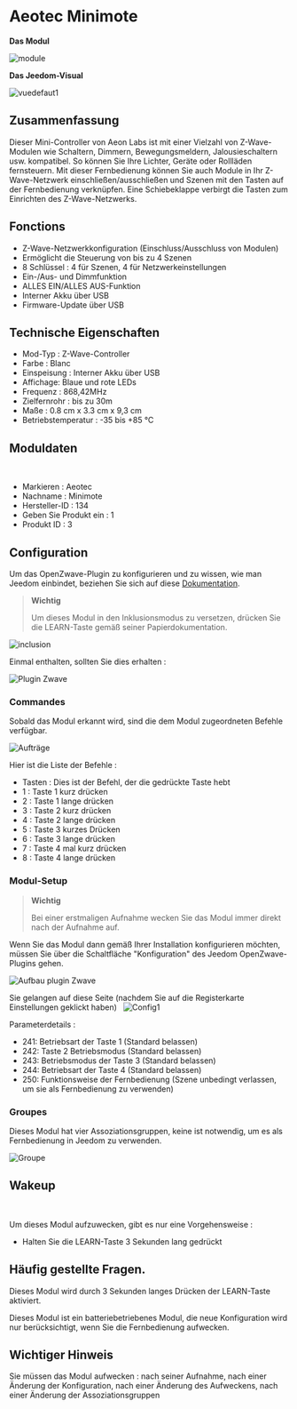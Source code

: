 # Aeotec Minimote

**Das Modul**

![module](images/aeotec.minimote/module.jpg)

**Das Jeedom-Visual**

![vuedefaut1](images/aeotec.minimote/vuedefaut1.jpg)

## Zusammenfassung

Dieser Mini-Controller von Aeon Labs ist mit einer Vielzahl von Z-Wave-Modulen wie Schaltern, Dimmern, Bewegungsmeldern, Jalousieschaltern usw. kompatibel. So können Sie Ihre Lichter, Geräte oder Rollläden fernsteuern. Mit dieser Fernbedienung können Sie auch Module in Ihr Z-Wave-Netzwerk einschließen/ausschließen und Szenen mit den Tasten auf der Fernbedienung verknüpfen. Eine Schiebeklappe verbirgt die Tasten zum Einrichten des Z-Wave-Netzwerks.

## Fonctions

-   Z-Wave-Netzwerkkonfiguration (Einschluss/Ausschluss von Modulen)
-   Ermöglicht die Steuerung von bis zu 4 Szenen
-   8 Schlüssel : 4 für Szenen, 4 für Netzwerkeinstellungen
-   Ein-/Aus- und Dimmfunktion
-   ALLES EIN/ALLES AUS-Funktion
-   Interner Akku über USB
-   Firmware-Update über USB

## Technische Eigenschaften

-   Mod-Typ : Z-Wave-Controller
-   Farbe : Blanc
-   Einspeisung : Interner Akku über USB
-   Affichage: Blaue und rote LEDs
-   Frequenz : 868,42MHz
-   Zielfernrohr : bis zu 30m
-   Maße : 0.8 cm x 3.3 cm x 9,3 cm
-   Betriebstemperatur : -35 bis +85 °C

## Moduldaten
 
-   Markieren : Aeotec
-   Nachname : Minimote
-   Hersteller-ID : 134
-   Geben Sie Produkt ein : 1
-   Produkt ID : 3

## Configuration

Um das OpenZwave-Plugin zu konfigurieren und zu wissen, wie man Jeedom einbindet, beziehen Sie sich auf diese [Dokumentation](https://doc.jeedom.com/de_DE/plugins/automation%20protocol/openzwave/).

> **Wichtig**
>
> Um dieses Modul in den Inklusionsmodus zu versetzen, drücken Sie die LEARN-Taste gemäß seiner Papierdokumentation.

![inclusion](images/aeotec.minimote/inclusion.jpg)

Einmal enthalten, sollten Sie dies erhalten :

![Plugin Zwave](images/aeotec.minimote/information.jpg)

### Commandes

Sobald das Modul erkannt wird, sind die dem Modul zugeordneten Befehle verfügbar.

![Aufträge](images/aeotec.minimote/commandes.jpg)

Hier ist die Liste der Befehle :

-   Tasten : Dies ist der Befehl, der die gedrückte Taste hebt
  - 1 : Taste 1 kurz drücken
  - 2 : Taste 1 lange drücken
  - 3 : Taste 2 kurz drücken
  - 4 : Taste 2 lange drücken
  - 5 : Taste 3 kurzes Drücken
  - 6 : Taste 3 lange drücken
  - 7 : Taste 4 mal kurz drücken
  - 8 : Taste 4 lange drücken

### Modul-Setup

> **Wichtig**
>
> Bei einer erstmaligen Aufnahme wecken Sie das Modul immer direkt nach der Aufnahme auf.

Wenn Sie das Modul dann gemäß Ihrer Installation konfigurieren möchten, müssen Sie über die Schaltfläche "Konfiguration" des Jeedom OpenZwave-Plugins gehen.

![Aufbau plugin Zwave](images/plugin/bouton_configuration.jpg)

Sie gelangen auf diese Seite (nachdem Sie auf die Registerkarte Einstellungen geklickt haben)
 
![Config1](images/aeotec.minimote/config1.jpg)

Parameterdetails :

-   241: Betriebsart der Taste 1 (Standard belassen)
-   242: Taste 2 Betriebsmodus (Standard belassen)
-   243: Betriebsmodus der Taste 3 (Standard belassen)
-   244: Betriebsart der Taste 4 (Standard belassen)
-   250: Funktionsweise der Fernbedienung (Szene unbedingt verlassen, um sie als Fernbedienung zu verwenden)

### Groupes

Dieses Modul hat vier Assoziationsgruppen, keine ist notwendig, um es als Fernbedienung in Jeedom zu verwenden.

![Groupe](images/aeotec.minimote/groupe.jpg)

## Wakeup

 

Um dieses Modul aufzuwecken, gibt es nur eine Vorgehensweise :

-   Halten Sie die LEARN-Taste 3 Sekunden lang gedrückt

## Häufig gestellte Fragen.

Dieses Modul wird durch 3 Sekunden langes Drücken der LEARN-Taste aktiviert.

Dieses Modul ist ein batteriebetriebenes Modul, die neue Konfiguration wird nur berücksichtigt, wenn Sie die Fernbedienung aufwecken.

## Wichtiger Hinweis

Sie müssen das Modul aufwecken : nach seiner Aufnahme, nach einer Änderung der Konfiguration, nach einer Änderung des Aufweckens, nach einer Änderung der Assoziationsgruppen
